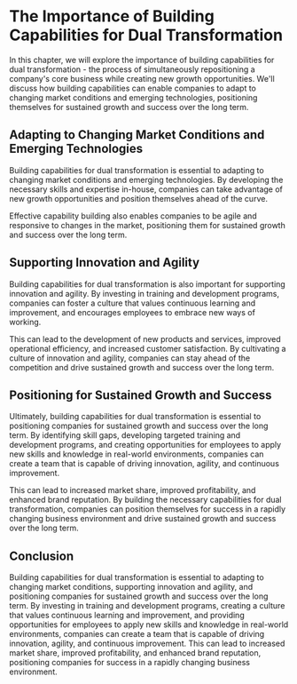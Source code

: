 The Importance of Building Capabilities for Dual Transformation
=========================================================================================================================

In this chapter, we will explore the importance of building capabilities for dual transformation - the process of simultaneously repositioning a company's core business while creating new growth opportunities. We'll discuss how building capabilities can enable companies to adapt to changing market conditions and emerging technologies, positioning themselves for sustained growth and success over the long term.

Adapting to Changing Market Conditions and Emerging Technologies
----------------------------------------------------------------

Building capabilities for dual transformation is essential to adapting to changing market conditions and emerging technologies. By developing the necessary skills and expertise in-house, companies can take advantage of new growth opportunities and position themselves ahead of the curve.

Effective capability building also enables companies to be agile and responsive to changes in the market, positioning them for sustained growth and success over the long term.

Supporting Innovation and Agility
---------------------------------

Building capabilities for dual transformation is also important for supporting innovation and agility. By investing in training and development programs, companies can foster a culture that values continuous learning and improvement, and encourages employees to embrace new ways of working.

This can lead to the development of new products and services, improved operational efficiency, and increased customer satisfaction. By cultivating a culture of innovation and agility, companies can stay ahead of the competition and drive sustained growth and success over the long term.

Positioning for Sustained Growth and Success
--------------------------------------------

Ultimately, building capabilities for dual transformation is essential to positioning companies for sustained growth and success over the long term. By identifying skill gaps, developing targeted training and development programs, and creating opportunities for employees to apply new skills and knowledge in real-world environments, companies can create a team that is capable of driving innovation, agility, and continuous improvement.

This can lead to increased market share, improved profitability, and enhanced brand reputation. By building the necessary capabilities for dual transformation, companies can position themselves for success in a rapidly changing business environment and drive sustained growth and success over the long term.

Conclusion
----------

Building capabilities for dual transformation is essential to adapting to changing market conditions, supporting innovation and agility, and positioning companies for sustained growth and success over the long term. By investing in training and development programs, creating a culture that values continuous learning and improvement, and providing opportunities for employees to apply new skills and knowledge in real-world environments, companies can create a team that is capable of driving innovation, agility, and continuous improvement. This can lead to increased market share, improved profitability, and enhanced brand reputation, positioning companies for success in a rapidly changing business environment.
